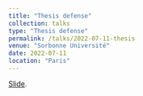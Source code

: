 ```yaml
---
title: "Thesis defense"
collection: talks
type: "Thesis defense"
permalink: /talks/2022-07-11-thesis
venue: "Sorbonne Université"
date: 2022-07-11
location: "Paris"
---
```


[Slide](/files/slide-thesis/slide-thesis.html).
